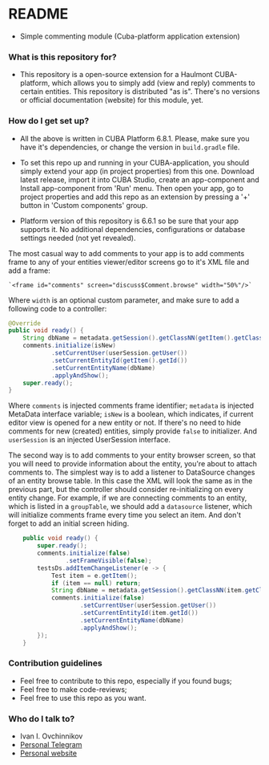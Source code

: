 # README
* Simple commenting module (Cuba-platform application extension)

### What is this repository for?
* This repository is a open-source extension for a Haulmont CUBA-platform, which allows you to simply add (view and reply) comments to certain entities. This repository is distributed "as is". There's no versions or official documentation (website) for this module, yet.

### How do I get set up?
* All the above is written in CUBA Platform 6.8.1. Please, make sure you have it's dependencies, or change the version in `build.gradle` file.

* To set this repo up and running in your CUBA-application, you should simply extend your app (in project properties) from this one. Download latest release, import it into CUBA Studio, create an app-component and Install app-component from 'Run' menu. Then open your app, go to project properties and add this repo as an extension by pressing a '+' button in 'Custom components' group.

* Platform version of this repository is 6.6.1 so be sure that your app supports it. No additional dependencies, configurations or database settings needed (not yet revealed).

The most casual way to add comments to your app is to add comments frame to any of your entities viewer/editor screens go to it's XML file and add a frame:

    `<frame id="comments" screen="discuss$Comment.browse" width="50%"/>`

Where `width` is an optional custom parameter, and make sure to add a following code to a controller:

```java
@Override
public void ready() {
    String dbName = metadata.getSession().getClassNN(getItem().getClass()).getName();
    comments.initialize(isNew)
            .setCurrentUser(userSession.getUser())
            .setCurrentEntityId(getItem().getId())
            .setCurrentEntityName(dbName)
            .applyAndShow();
    super.ready();
}
```

Where 
`comments` is injected comments frame identifier;
`metadata` is injected MetaData interface variable; 
`isNew` is a boolean, which indicates, if current editor view is opened for a new entity or not. If there's no need to hide comments for new (created) entities, simply provide `false` to initializer. 
And `userSession` is an injected UserSession interface.

The second way is to add comments to your entity browser screen, so that you will need to provide information about the entity, you're about to attach comments to. The simplest way is to add a listener to DataSource changes of an entity browse table. In this case the XML will look the same as in the previous part, but the controller should consider re-initializing on every entity change. For example, if we are connecting comments to an entity, which is listed in a `groupTable`, we should add a `datasource` listener, which will initialize comments frame every time you select an item. And don't forget to add an initial screen hiding.

```java
    public void ready() {
        super.ready();
        comments.initialize(false)
                .setFrameVisible(false);
        testsDs.addItemChangeListener(e -> {
            Test item = e.getItem();
            if (item == null) return;
            String dbName = metadata.getSession().getClassNN(item.getClass()).getName();
            comments.initialize(false)
                    .setCurrentUser(userSession.getUser())
                    .setCurrentEntityId(item.getId())
                    .setCurrentEntityName(dbName)
                    .applyAndShow();
        });
    }
```




### Contribution guidelines
* Feel free to contribute to this repo, especially if you found bugs;
* Feel free to make code-reviews;
* Feel free to use this repo as you want.

### Who do I talk to?
* Ivan I. Ovchinnikov
* [Personal Telegram](https://t.me/WayneShephard)
* [Personal website](https://iovchinnikov.ru)